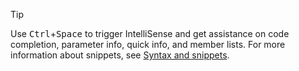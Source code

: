 > [!TIP]  
> Use <kbd>Ctrl</kbd>+<kbd>Space</kbd> to trigger IntelliSense and get assistance on code completion, parameter info, quick info, and member lists. For more information about snippets, see [Syntax and snippets](../devenv-syntax.md).
